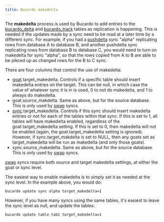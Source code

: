 ```yaml
---
title: Bucardo makedelta
---
```


The **makedelta** process is used by Bucardo to add entries to the [bucardo_delta](/Bucardo/schema/bucardo_delta) and [bucardo_track](/Bucardo/schema/bucardo_track) tables as replication is happening. This is needed if the updates made by a sync need to be read at a later time by a different sync. For example, if you had a [pushdelta](/Bucardo/pushdelta) sync "alpha" replicating rows from database A to database B, and another pushdelta sync replicating rows from database B to database C, you would need to turn on makedelta for sync "alpha", so that the rows copied from A to B are able to be pikced up as changed rows for the B to C sync.

There are four columns that control the use of makedelta:

-   [goat](/Bucardo/schema/goat).target_makedelta. Controls if a specific table should insert makedelta entries on the target. This can be null, in which case the value of whatever sync it is in is used, 0 to not do makedelta, and 1 to always do makedelta.
-   goat.source_makdelta. Same as above, but for the source database. This is only used by [swap](/Bucardo/swap) syncs.
-   [sync](/Bucardo/schema/sync).target_makedelta. Controls if this sync should insert makedelta entries or not for each of the tables within that sync. If this is set to 1, all tables will have makedelta enabled, regardless of the goat.target_makedelta setting. If this is set to 0, then makedelta will not be enabled (again, the goat.target_makedelta setting is ignored). However, if sync.target_makdelta is set to NULL, then any goats set as target_makedelta will be run as makedelta (and only those goats).
-   sync.source_makedelta. Same as above, but for the source database. This is only used by [swap](/Bucardo/swap) syncs.

[swap](/Bucardo/swap) syncs require both source and target makedelta settings, at either the goat or sync level.

The easiest way to enable makedelta is to simply set it as needed at the sync level. In the example above, you would do:

    bucardo update sync alpha target_makedelta=1

However, if you have many syncs using the same tables, it's easiest to leave the sync level as null, and update the tables:

    bucardo update table tab1 target_makedelta=1

